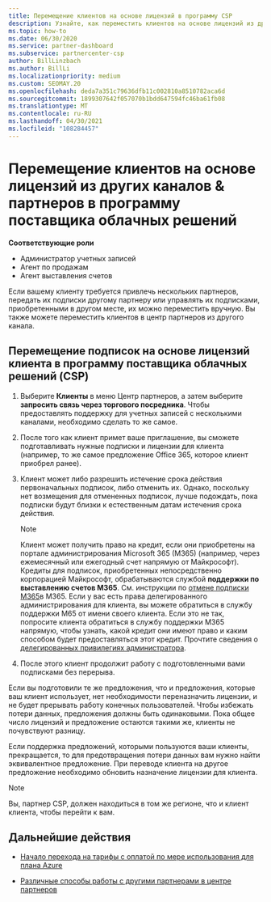 ```yaml
---
title: Перемещение клиентов на основе лицензий в программу CSP
description: Узнайте, как переместить клиентов на основе лицензий из других каналов или другого партнера в программу поставщика облачных решений (CSP) в центре партнеров.
ms.topic: how-to
ms.date: 06/30/2020
ms.service: partner-dashboard
ms.subservice: partnercenter-csp
author: BillLinzbach
ms.author: BillLi
ms.localizationpriority: medium
ms.custom: SEOMAY.20
ms.openlocfilehash: deda7a351c79636dfb11c002810a8510782aca6d
ms.sourcegitcommit: 1899307642f057070b1bdd647594fc46ba61fb08
ms.translationtype: MT
ms.contentlocale: ru-RU
ms.lasthandoff: 04/30/2021
ms.locfileid: "108284457"
---
```

# <a name="move-license-based-customers-from-other-channels--partners-to-the-cloud-solution-provider-program"></a>Перемещение клиентов на основе лицензий из других каналов & партнеров в программу поставщика облачных решений

**Соответствующие роли**

- Администратор учетных записей
- Агент по продажам
- Агент выставления счетов

Если вашему клиенту требуется привлечь нескольких партнеров, передать их подписки другому партнеру или управлять их подписками, приобретенными в другом месте, их можно переместить вручную. Вы также можете переместить клиентов в центр партнеров из другого канала.

## <a name="move-your-customers-license-based-subscriptions-to-the-cloud-solution-provider-program-csp"></a>Перемещение подписок на основе лицензий клиента в программу поставщика облачных решений (CSP)

1. Выберите **Клиенты** в меню Центр партнеров, а затем выберите **запросить связь через торгового посредника**. Чтобы предоставлять поддержку для учетных записей с несколькими каналами, необходимо сделать то же самое.

2. После того как клиент примет ваше приглашение, вы сможете подготавливать нужные подписки и лицензии для клиента (например, то же самое предложение Office 365, которое клиент приобрел ранее).

3. Клиент может либо разрешить истечение срока действия первоначальных подписок, либо отменить их. Однако, поскольку нет возмещения для отмененных подписок, лучше подождать, пока подписки будут близки к естественным датам истечения срока действия.


   >[!NOTE]
   >Клиент может получить право на кредит, если они приобретены на портале администрирования Microsoft 365 (M365) (например, через ежемесячный или ежегодный счет напрямую от Майкрософт). Кредиты для подписок, приобретенных непосредственно корпорацией Майкрософт, обрабатываются службой **поддержки по выставлению счетов M365**. См. инструкции по [отмене подписки M365](/microsoft-365/commerce/subscriptions/cancel-your-subscription)в M365. Если у вас есть права делегированного администрирования для клиента, вы можете обратиться в службу поддержки M65 от имени своего клиента. Если это не так, попросите клиента обратиться в службу поддержки M365 напрямую, чтобы узнать, какой кредит они имеют право и каким способом будет предоставляться этот кредит. Прочтите сведения о [делегированных привилегиях администратора](customers-revoke-admin-privileges.md).


4. После этого клиент продолжит работу с подготовленными вами подписками без перерыва.

Если вы подготовили те же предложения, что и предложения, которые ваш клиент использует, нет необходимости переназначить лицензии, и не будет прерывать работу конечных пользователей. Чтобы избежать потери данных, предложения должны быть одинаковыми. Пока общее число лицензий и предложение остаются такими же, клиенты не почувствуют разницу.

Если поддержка предложений, которыми пользуются ваши клиенты, прекращается, то для предотвращения потери данных вам нужно найти эквивалентное предложение. При переводе клиента на другое предложение необходимо обновить назначение лицензии для клиента.

>[!NOTE]
> Вы, партнер CSP, должен находиться в том же регионе, что и клиент клиента, чтобы перейти к вам.

## <a name="next-steps"></a>Дальнейшие действия

- [Начало перехода на тарифы с оплатой по мере использования для плана Azure](azure-plan-get-started.md)
 

- [Различные способы работы с другими партнерами в центре партнеров](work-with-other-partners.md)